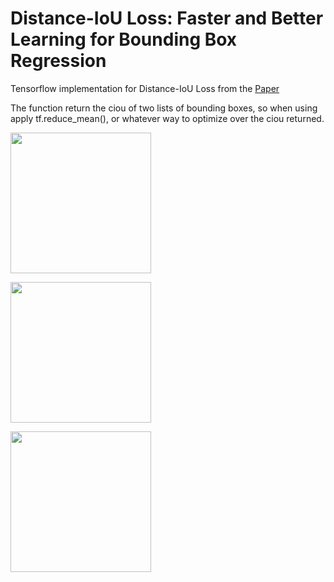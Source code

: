 # Distance-IoU Loss: Faster and Better Learning for Bounding Box Regression
<p>Tensorflow implementation for Distance-IoU Loss from the <a href="https://arxiv.org/pdf/1911.08287.pdf">Paper</a></p>
<p>The function return the ciou of two lists of bounding boxes, so when using apply tf.reduce_mean(), or whatever way to optimize over the ciou returned.</p>
<p><img src="https://github.com/iamnotahumanbecauseiamabot/Distance-IoU-Loss-Faster-and-Better-Learning-for-Bounding-Box-Regression/blob/master/images/ciou2.png" width="225" />
<p><img src="https://github.com/iamnotahumanbecauseiamabot/Distance-IoU-Loss-Faster-and-Better-Learning-for-Bounding-Box-Regression/blob/master/images/ciou1.png" width="225" />
<p><img src="https://github.com/iamnotahumanbecauseiamabot/Distance-IoU-Loss-Faster-and-Better-Learning-for-Bounding-Box-Regression/blob/master/images/ciou0.png" width="225" />


